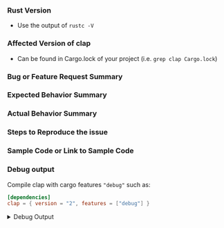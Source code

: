 <!--
Please use the following template to assist with creating an issue and to ensure a speedy resolution. If an area is not applicable, feel free to delete the area or mark with `N/A`
-->

### Rust Version

* Use the output of `rustc -V`

### Affected Version of clap

* Can be found in Cargo.lock of your project (i.e. `grep clap Cargo.lock`)

### Bug or Feature Request Summary


### Expected Behavior Summary


### Actual Behavior Summary


### Steps to Reproduce the issue


### Sample Code or Link to Sample Code


### Debug output

Compile clap with cargo features `"debug"` such as:

```toml
[dependencies]
clap = { version = "2", features = ["debug"] }
```

<details>
<summary> Debug Output </summary>
<code>

Paste Debug Output Here

</code>
</details>
